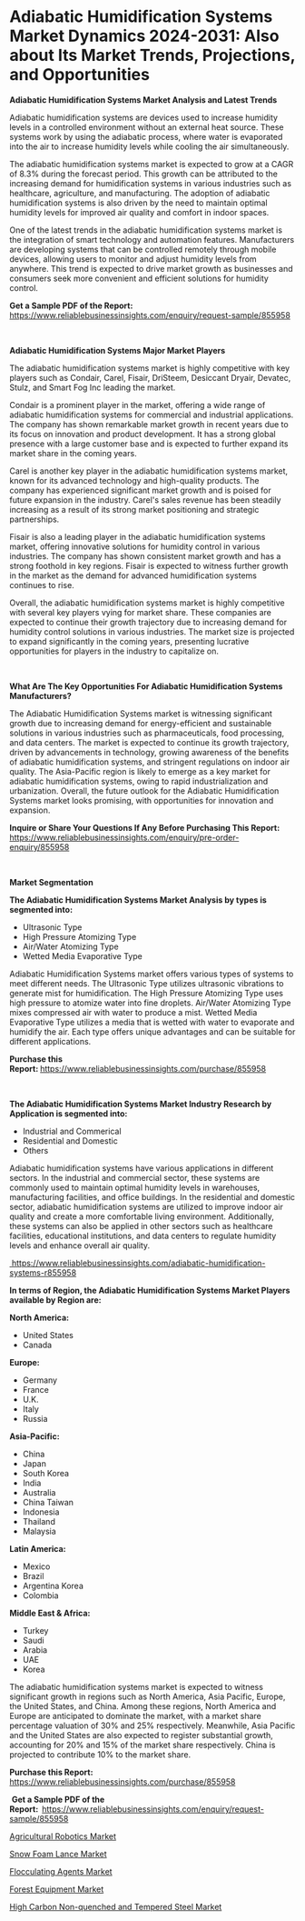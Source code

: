 <p><h1>Adiabatic Humidification Systems Market Dynamics 2024-2031: Also about Its Market Trends, Projections, and Opportunities</h1></p><p><strong>Adiabatic Humidification Systems Market Analysis and Latest Trends</strong></p>
<p><p>Adiabatic humidification systems are devices used to increase humidity levels in a controlled environment without an external heat source. These systems work by using the adiabatic process, where water is evaporated into the air to increase humidity levels while cooling the air simultaneously.</p><p>The adiabatic humidification systems market is expected to grow at a CAGR of 8.3% during the forecast period. This growth can be attributed to the increasing demand for humidification systems in various industries such as healthcare, agriculture, and manufacturing. The adoption of adiabatic humidification systems is also driven by the need to maintain optimal humidity levels for improved air quality and comfort in indoor spaces.</p><p>One of the latest trends in the adiabatic humidification systems market is the integration of smart technology and automation features. Manufacturers are developing systems that can be controlled remotely through mobile devices, allowing users to monitor and adjust humidity levels from anywhere. This trend is expected to drive market growth as businesses and consumers seek more convenient and efficient solutions for humidity control.</p></p>
<p><strong>Get a Sample PDF of the Report:&nbsp;</strong> <a href="https://www.reliablebusinessinsights.com/enquiry/request-sample/855958">https://www.reliablebusinessinsights.com/enquiry/request-sample/855958</a></p>
<p>&nbsp;</p>
<p><strong>Adiabatic Humidification Systems Major Market Players</strong></p>
<p><p>The adiabatic humidification systems market is highly competitive with key players such as Condair, Carel, Fisair, DriSteem, Desiccant Dryair, Devatec, Stulz, and Smart Fog Inc leading the market. </p><p>Condair is a prominent player in the market, offering a wide range of adiabatic humidification systems for commercial and industrial applications. The company has shown remarkable market growth in recent years due to its focus on innovation and product development. It has a strong global presence with a large customer base and is expected to further expand its market share in the coming years.</p><p>Carel is another key player in the adiabatic humidification systems market, known for its advanced technology and high-quality products. The company has experienced significant market growth and is poised for future expansion in the industry. Carel's sales revenue has been steadily increasing as a result of its strong market positioning and strategic partnerships.</p><p>Fisair is also a leading player in the adiabatic humidification systems market, offering innovative solutions for humidity control in various industries. The company has shown consistent market growth and has a strong foothold in key regions. Fisair is expected to witness further growth in the market as the demand for advanced humidification systems continues to rise.</p><p>Overall, the adiabatic humidification systems market is highly competitive with several key players vying for market share. These companies are expected to continue their growth trajectory due to increasing demand for humidity control solutions in various industries. The market size is projected to expand significantly in the coming years, presenting lucrative opportunities for players in the industry to capitalize on.</p></p>
<p>&nbsp;</p>
<p><strong>What Are The Key Opportunities For Adiabatic Humidification Systems Manufacturers?</strong></p>
<p><p>The Adiabatic Humidification Systems market is witnessing significant growth due to increasing demand for energy-efficient and sustainable solutions in various industries such as pharmaceuticals, food processing, and data centers. The market is expected to continue its growth trajectory, driven by advancements in technology, growing awareness of the benefits of adiabatic humidification systems, and stringent regulations on indoor air quality. The Asia-Pacific region is likely to emerge as a key market for adiabatic humidification systems, owing to rapid industrialization and urbanization. Overall, the future outlook for the Adiabatic Humidification Systems market looks promising, with opportunities for innovation and expansion.</p></p>
<p><strong>Inquire or Share Your Questions If Any Before Purchasing This Report:</strong> <a href="https://www.reliablebusinessinsights.com/enquiry/pre-order-enquiry/855958">https://www.reliablebusinessinsights.com/enquiry/pre-order-enquiry/855958</a></p>
<p>&nbsp;</p>
<p><strong>Market Segmentation</strong></p>
<p><strong>The Adiabatic Humidification Systems Market Analysis by types is segmented into:</strong></p>
<p><ul><li>Ultrasonic Type</li><li>High Pressure Atomizing Type</li><li>Air/Water Atomizing Type</li><li>Wetted Media Evaporative Type</li></ul></p>
<p><p>Adiabatic Humidification Systems market offers various types of systems to meet different needs. The Ultrasonic Type utilizes ultrasonic vibrations to generate mist for humidification. The High Pressure Atomizing Type uses high pressure to atomize water into fine droplets. Air/Water Atomizing Type mixes compressed air with water to produce a mist. Wetted Media Evaporative Type utilizes a media that is wetted with water to evaporate and humidify the air. Each type offers unique advantages and can be suitable for different applications.</p></p>
<p><strong>Purchase this Report:&nbsp;</strong><a href="https://www.reliablebusinessinsights.com/purchase/855958">https://www.reliablebusinessinsights.com/purchase/855958</a></p>
<p>&nbsp;</p>
<p><strong>The Adiabatic Humidification Systems Market Industry Research by Application is segmented into:</strong></p>
<p><ul><li>Industrial and Commerical</li><li>Residential and Domestic</li><li>Others</li></ul></p>
<p><p>Adiabatic humidification systems have various applications in different sectors. In the industrial and commercial sector, these systems are commonly used to maintain optimal humidity levels in warehouses, manufacturing facilities, and office buildings. In the residential and domestic sector, adiabatic humidification systems are utilized to improve indoor air quality and create a more comfortable living environment. Additionally, these systems can also be applied in other sectors such as healthcare facilities, educational institutions, and data centers to regulate humidity levels and enhance overall air quality.</p></p>
<p><a href="https://www.reliablebusinessinsights.com/adiabatic-humidification-systems-r855958">&nbsp;https://www.reliablebusinessinsights.com/adiabatic-humidification-systems-r855958</a></p>
<p><strong>In terms of Region, the Adiabatic Humidification Systems Market Players available by Region are:</strong></p>
<p>
    <p> <strong> North America: </strong>
        <ul>
            <li>United States</li>
            <li>Canada</li>
        </ul>
        </p> 
    <p> <strong> Europe: </strong>
        <ul>
            <li>Germany</li>
            <li>France</li>
            <li>U.K.</li>
            <li>Italy</li>
            <li>Russia</li>
        </ul>
        </p> 
    <p> <strong> Asia-Pacific: </strong>
        <ul>
            <li>China</li>
            <li>Japan</li>
            <li>South Korea</li>
            <li>India</li>
            <li>Australia</li>
            <li>China Taiwan</li>
            <li>Indonesia</li>
            <li>Thailand</li>
            <li>Malaysia</li>
        </ul>
        </p> 
    <p> <strong> Latin America: </strong>
        <ul>
            <li>Mexico</li>
            <li>Brazil</li>
            <li>Argentina Korea</li>
            <li>Colombia</li>
        </ul>
        </p> 
    <p> <strong> Middle East & Africa: </strong>
        <ul>
            <li>Turkey</li>
            <li>Saudi</li>
            <li>Arabia</li>
            <li>UAE</li>
            <li>Korea</li>
        </ul>
    </p>
    </p>
<p><p>The adiabatic humidification systems market is expected to witness significant growth in regions such as North America, Asia Pacific, Europe, the United States, and China. Among these regions, North America and Europe are anticipated to dominate the market, with a market share percentage valuation of 30% and 25% respectively. Meanwhile, Asia Pacific and the United States are also expected to register substantial growth, accounting for 20% and 15% of the market share respectively. China is projected to contribute 10% to the market share.</p></p>
<p><strong>Purchase this Report: </strong><a href="https://www.reliablebusinessinsights.com/purchase/855958">https://www.reliablebusinessinsights.com/purchase/855958</a></p>
<p>&nbsp;<strong>Get a Sample PDF of the Report:&nbsp;&nbsp;</strong><a href="https://www.reliablebusinessinsights.com/enquiry/request-sample/855958">https://www.reliablebusinessinsights.com/enquiry/request-sample/855958</a></p>
<p><strong></strong></p>
<p><p><a href="https://github.com/brendafegmorris532/Market-Research-Report-List-1/blob/main/agricultural-robotics-market.md">Agricultural Robotics Market</a></p><p><a href="https://www.linkedin.com/pulse/global-snow-foam-lance-market-share-growth-opportunities-qkhye?trackingId=OXI8ld%2BTRi%2B1XNAWMwmTIw%3D%3D">Snow Foam Lance Market</a></p><p><a href="https://www.linkedin.com/pulse/flocculating-agents-market-investigation-industry-azmde?trackingId=G6FMRDVjQ%2FiKmTGSuk5nrA%3D%3D">Flocculating Agents Market</a></p><p><a href="https://github.com/LarryPearsongXXfvf/Market-Research-Report-List-1/blob/main/forest-equipment-market.md">Forest Equipment Market</a></p><p><a href="https://www.linkedin.com/pulse/global-high-carbon-non-quenched-tempered-steel-market-size-trends-c0tse?trackingId=8L7A%2BLH8SCu4rB4FYyR11w%3D%3D">High Carbon Non-quenched and Tempered Steel Market</a></p></p>